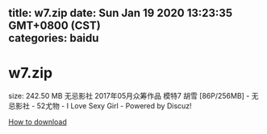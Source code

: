 
title: w7.zip
date: Sun Jan 19 2020 13:23:35 GMT+0800 (CST)    
categories: baidu
---

# w7.zip
size: 242.50 MB
 无忌影社 2017年05月众筹作品 模特7 胡雪 [86P/256MB] - 无忌影社 - 52尤物 - I Love Sexy Girl - Powered by Discuz!
 

[How to download](https://bpcam.bemobtrk.com/go/2ceec3aa-1ca2-46d6-b9ff-aaa5c184517c?jno=66)